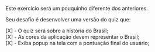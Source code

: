Este exercício será um pouquinho diferente dos anteriores.

Seu desafio é desenvolver uma versão do quiz que:

[X] - O quiz será sobre a história do Brasil;<br>
[X] - As cores da aplicação devem representar o Brasil;<br>
[X] - Exiba popup na tela com a pontuação final do usuário;
